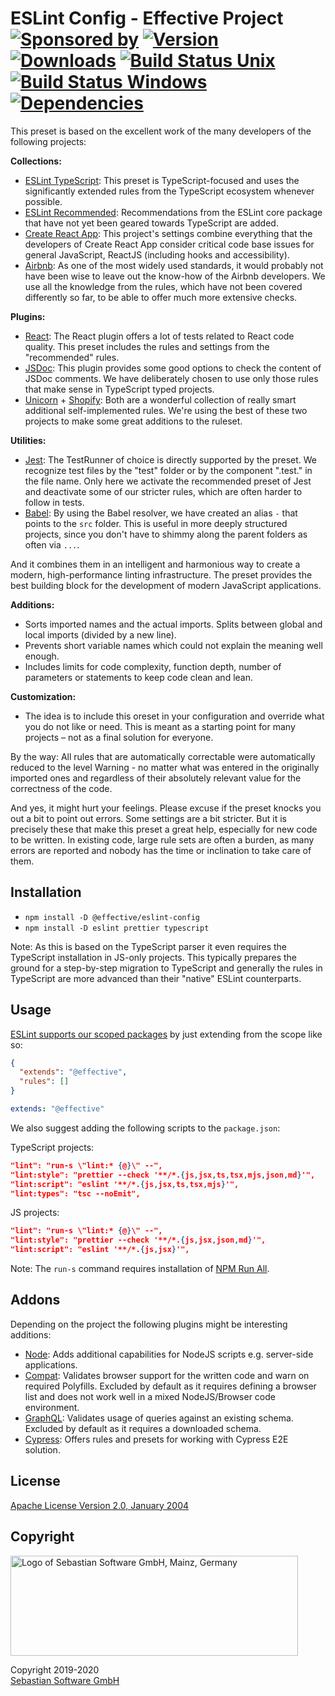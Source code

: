 # ESLint Config - Effective Project<br/>[![Sponsored by][sponsor-img]][sponsor] [![Version][npm-version-img]][npm] [![Downloads][npm-downloads-img]][npm] [![Build Status Unix][travis-img]][travis] [![Build Status Windows][appveyor-img]][appveyor] [![Dependencies][deps-img]][deps]

[sponsor]: https://www.sebastian-software.de
[deps]: https://david-dm.org/sebastian-software/effective-eslint-config
[npm]: https://www.npmjs.com/package/@effective/eslint-config
[travis]: https://travis-ci.org/sebastian-software/effective-eslint-config
[appveyor]: https://ci.appveyor.com/project/swernerx/effective-eslint-config/branch/master
[sponsor-img]: https://badgen.net/badge/Sponsored%20by/Sebastian%20Software/692446
[deps-img]: https://badgen.net/david/dep/sebastian-software/effective-eslint-config
[npm-downloads-img]: https://badgen.net/npm/dm/@effective/eslint-config
[npm-version-img]: https://badgen.net/npm/v/@effective/eslint-config
[travis-img]: https://badgen.net/travis/sebastian-software/effective-eslint-config?label=unix%20build
[appveyor-img]: https://badgen.net/appveyor/ci/swernerx/effective-eslint-config?label=windows%20build

This preset is based on the excellent work of the many developers of the following projects:

**Collections:**

- [ESLint TypeScript](https://github.com/typescript-eslint/typescript-eslint): This preset is TypeScript-focused and uses the significantly extended rules from the TypeScript ecosystem whenever possible.
- [ESLint Recommended](https://eslint.org/docs/rules/): Recommendations from the ESLint core package that have not yet been geared towards TypeScript are added.
- [Create React App](https://github.com/facebook/create-react-app/tree/master/packages/eslint-config-react-app): This project's settings combine everything that the developers of Create React App consider critical code base issues for general JavaScript, ReactJS (including hooks and accessibility).
- [Airbnb](https://github.com/airbnb/javascript): As one of the most widely used standards, it would probably not have been wise to leave out the know-how of the Airbnb developers. We use all the knowledge from the rules, which have not been covered differently so far, to be able to offer much more extensive checks.

**Plugins:**

- [React](https://github.com/yannickcr/eslint-plugin-react): The React plugin offers a lot of tests related to React code quality. This preset includes the rules and settings from the "recommended" rules.
- [JSDoc](https://github.com/gajus/eslint-plugin-jsdoc): This plugin provides some good options to check the content of JSDoc comments. We have deliberately chosen to use only those rules that make sense in TypeScript typed projects.
- [Unicorn](https://github.com/sindresorhus/eslint-plugin-unicorn) + [Shopify](https://github.com/sebastian-software/eslint-plugin-shopify-lean): Both are a wonderful collection of really smart additional self-implemented rules. We're using the best of these two projects to make some great additions to the ruleset.

**Utilities:**

- [Jest](https://github.com/jest-community/eslint-plugin-jest): The TestRunner of choice is directly supported by the preset. We recognize test files by the "test" folder or by the component ".test." in the file name. Only here we activate the recommended preset of Jest and deactivate some of our stricter rules, which are often harder to follow in tests.
- [Babel](https://github.com/tleunen/eslint-import-resolver-babel-module): By using the Babel resolver, we have created an alias `-` that points to the `src` folder. This is useful in more deeply structured projects, since you don't have to shimmy along the parent folders as often via `...`.

And it combines them in an intelligent and harmonious way to create a modern, high-performance linting infrastructure. The preset provides the best building block for the development of modern JavaScript applications.

**Additions:**

- Sorts imported names and the actual imports. Splits between global and local imports (divided by a new line).
- Prevents short variable names which could not explain the meaning well enough.
- Includes limits for code complexity, function depth, number of parameters or statements to keep code clean and lean.

**Customization:**

- The idea is to include this oreset in your configuration and override what you do not like or need. This is meant as a starting point for many projects – not as a final solution for everyone.

By the way: All rules that are automatically correctable were automatically reduced to the level Warning - no matter what was entered in the originally imported ones and regardless of their absolutely relevant value for the correctness of the code.

And yes, it might hurt your feelings. Please excuse if the preset knocks you out a bit to point out errors. Some settings are a bit stricter. But it is precisely these that make this preset a great help, especially for new code to be written. In existing code, large rule sets are often a burden, as many errors are reported and nobody has the time or inclination to take care of them.

## Installation

- `npm install -D @effective/eslint-config`
- `npm install -D eslint prettier typescript`

Note: As this is based on the TypeScript parser it even requires the TypeScript installation in JS-only projects. This typically prepares the ground for a step-by-step migration to TypeScript and generally the rules in TypeScript are more advanced than their "native" ESLint counterparts.

## Usage

[ESLint supports our scoped packages](https://eslint.org/docs/developer-guide/shareable-configs#npm-scoped-modules) by just extending from the scope like so:

```json
{
  "extends": "@effective",
  "rules": []
}
```

```yaml
extends: "@effective"
```

We also suggest adding the following scripts to the `package.json`:

TypeScript projects:

```json
"lint": "run-s \"lint:* {@}\" --",
"lint:style": "prettier --check '**/*.{js,jsx,ts,tsx,mjs,json,md}'",
"lint:script": "eslint '**/*.{js,jsx,ts,tsx,mjs}'",
"lint:types": "tsc --noEmit",
```

JS projects:

```json
"lint": "run-s \"lint:* {@}\" --",
"lint:style": "prettier --check '**/*.{js,jsx,json,md}'",
"lint:script": "eslint '**/*.{js,jsx}'",
```

Note: The `run-s` command requires installation of [NPM Run All](https://www.npmjs.com/package/npm-run-all).

## Addons

Depending on the project the following plugins might be interesting additions:

- [Node](https://github.com/mysticatea/eslint-plugin-node): Adds additional capabilities for NodeJS scripts e.g. server-side applications.
- [Compat](https://www.npmjs.com/package/eslint-plugin-compat): Validates browser support for the written code and warn on required Polyfills. Excluded by default as it requires defining a browser list and does not work well in a mixed NodeJS/Browser code environment.
- [GraphQL](https://www.npmjs.com/package/eslint-plugin-graphql): Validates usage of queries against an existing schema. Excluded by default as it requires a downloaded schema.
- [Cypress](https://github.com/cypress-io/eslint-plugin-cypress): Offers rules and presets for working with Cypress E2E solution.

## License

[Apache License Version 2.0, January 2004](license)

## Copyright

<img src="https://cdn.rawgit.com/sebastian-software/sebastian-software-brand/0d4ec9d6/sebastiansoftware-en.svg" alt="Logo of Sebastian Software GmbH, Mainz, Germany" width="460" height="160"/>

Copyright 2019-2020<br/>[Sebastian Software GmbH](http://www.sebastian-software.de)
